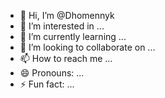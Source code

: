 - 👋 Hi, I’m @Dhomennyk
- 👀 I’m interested in ...
- 🌱 I’m currently learning ...
- 💞️ I’m looking to collaborate on ...
- 📫 How to reach me ...
- 😄 Pronouns: ...
- ⚡ Fun fact: ...

<!---
Dhomennyk/Dhomennyk is a ✨ special ✨ repository because its `README.md` (this file) appears on your GitHub profile.
You can click the Preview link to take a look at your changes.
--->
